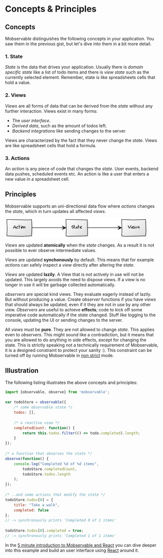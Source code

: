 # Concepts & Principles

## Concepts

Mobservable distinguishes the following concepts in your application. You saw them in the previous gist, but let's dive into them in a bit more detail.

### 1. State

_State_ is the data that drives your application.
Usually there is _domain specific state_ like a list of todo items and there is _view state_ such as the currently selected element.
Remember, state is like spreadsheets cells that hold a value.

### 2. Views

_Views_ are all forms of data that can be derived from the _state_ without any further interaction.
Views exist in many forms:

* The _user interface_.
* _Derived data_, such as the amount of todos left.
* _Backend integrations_ like sending changes to the server.

Views are characterized by the fact that they never change the _state_.
Views are like spreadsheet cells that hold a formula.

### 3. Actions

An _action_ is any piece of code that changes the _state_. User events, backend data pushes, scheduled events etc.
An action is like a user that enters a new value in a spreadsheet cell.

## Principles

Mobservable supports an uni-directional data flow where _actions_ changes the _state_, which in turn updates all affected _views_.

![Action, State, View](../images/action-state-view.png)

_Views_ are updated **atomically** when the _state_ changes. As a result it is not possible to ever observe intermediate values.

_Views_ are updated **synchonously** by default. This means that for example _actions_ can safely inspect a _view_ directly after altering the _state_.

_Views_ are updated **lazily**. A View that is not actively in use will not be updated.
This largely avoids the need to dispose views.
If a view is no longer in use it will be garbage collected automatically.

_observers_ are special kind views. They evaluate eagerly instead of lazily. But without producing a value.
Create _observer_ functions if you have _views_ that should always be updated, even if it they are not in use by any other view.
_Observers_ are useful to achieve **effects**; code to kick off some imperative code automatically if the _state_ changed.
Stuff like logging to the console, updating the UI or sending changes to the server.

All _views_ must be **pure**. They are not allowed to change _state_.
This applies even to _observers_.
This might sound like a contradiction, but it means that you are allowed to do anything in side effects, except for changing the state.
This is strictly speaking not a technically requirement of Mobservable,
it is a designed constraint to protect your sanity :).
This constraint can be turned off by running Mobservable in [non strict](../refguide/strict.md) mode.


## Illustration

The following listing illustrates the above concepts and principles:

```javascript
import {observable, observe} from 'mobservable';

var todoStore = observable({
	/* some observable state */
	todos: [],

	/* a reactive view */
	completedCount: function() {
		return this.todos.filter(() => todo.completed).length;
	}
});

/* a function that observes the state */
observe(function() {
	console.log("Completed %d of %d items",
		todoStore.completedCount,
		todoStore.todos.length
	);
});

/* ..and some actions that modify the state */
todoStore.todos[0] = {
	title: "Take a walk",
	completed: false
};
// -> synchronously prints 'Completed 0 of 1 items'

todoStore.todos[0].completed = true;
// -> synchronously prints 'Completed 1 of 1 items'

```

In the [5 minute introduction to Mobservable and React](https://mweststrate.github.io/mobservable/getting-started.html) you can dive deeper into this example and build an user interface using [React](https://facebook.github.io/react/) around it.
